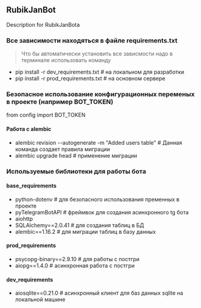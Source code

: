 ## RubikJanBot
Description for RubikJanBota

### Все зависимости находяться в файле requirements.txt
> Что бы автоматически установить все зависмости надо в терминале использовать команду
- pip install -r dev_requirements.txt  # на локальном для разработки
- pip install -r prod_requirements.txt  # на основном сервере

### Безопасное использование конфигурационных переменых в проекте (например BOT_TOKEN)
from config import BOT_TOKEN

#### Работа с alembic
- alembic revision --autogenerate -m "Added users table" # Данная команда создает правила миграции 
- alembic upgrade head # применение миграции


### Используемые библиотеки для работы бота
#### base_requirements
- python-dotenv           # для безопасного использования пременных в проекте
- pyTelegramBotAPI        # фреймвок для создания асинхронного tg бота
- aiohttp
- SQLAlchemy==2.0.41      # для создания таблиц в БД
- alembic==1.16.2         # для миграции таблиц в базу данных
   
#### prod_requirements
- psycopg-binary==2.9.10  # для работы с постгри
- aiopg==1.4.0            # асинхронная работа с постгри

#### dev_requirements
- aiosqlite==0.21.0       # асинхронный клиент для баз данных sqlite на локальной машине